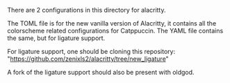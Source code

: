 There are 2 configurations in this directory for alacritty.

The TOML file is for the new vanilla version of Alacritty, it contains all the colorscheme related configurations for Catppuccin.
The YAML file contains the same, but for ligature support.

For ligature support, one should be cloning this repository: "https://github.com/zenixls2/alacritty/tree/new_ligature"

A fork of the ligature support should also be present with oldgod.
